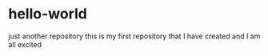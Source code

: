 # hello-world
just another repository
this is my first repository that I have created and I am all excited
